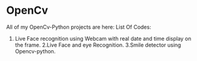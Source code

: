 # OpenCv
All of my OpenCv-Python projects are here:
List Of Codes:
1. Live Face recognition using Webcam with real date and time display on the frame.
2.Live Face and eye Recognition.
3.Smile detector using Opencv-python.
